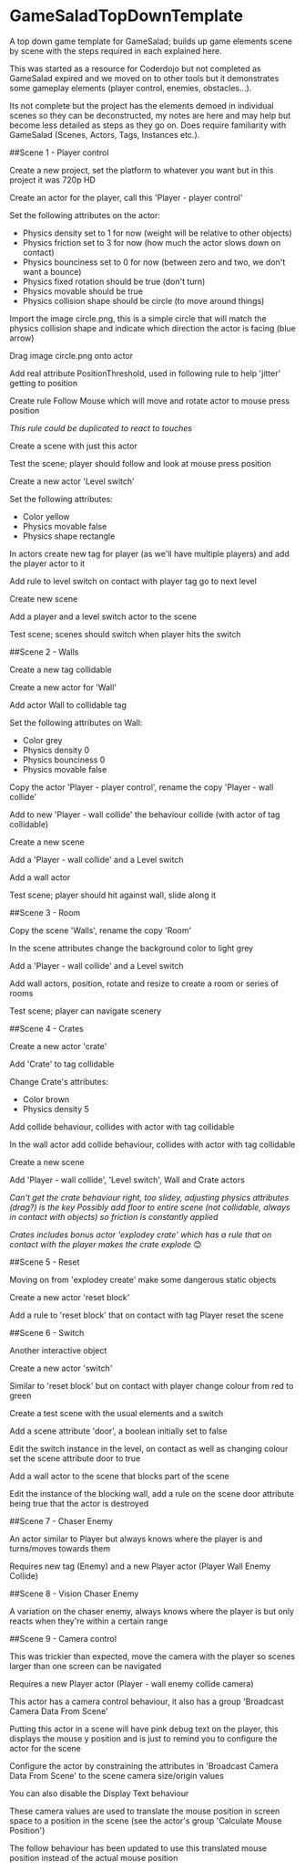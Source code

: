# GameSaladTopDownTemplate
A top down game template for GameSalad; builds up game elements scene by scene with the steps required in each explained here.

This was started as a resource for Coderdojo but not completed as GameSalad expired and we moved on to other tools but it demonstrates some gameplay elements (player control, enemies, obstacles...).  

Its not complete but the project has the elements demoed in individual scenes so they can be deconstructed, my notes are here and may help but become less detailed as steps as they go on.  Does require familiarity with GameSalad (Scenes, Actors, Tags, Instances etc.).

##Scene 1 - Player control

Create a new project, set the platform to whatever you want but in this project it was 720p HD

Create an actor for the player, call this 'Player - player control'

Set the following attributes on the actor:
  * Physics density set to 1 for now (weight will be relative to other objects)
  * Physics friction set to 3 for now (how much the actor slows down on contact)
  * Physics bounciness set to 0 for now (between zero and two, we don't want a bounce)
  * Physics fixed rotation should be true (don't turn)
  * Physics movable should be true
  * Physics collision shape should be circle (to move around things)

Import the image circle.png, this is a simple circle that will match the physics collision shape and indicate which direction the actor is facing (blue arrow)

Drag image circle.png onto actor

Add real attribute PositionThreshold, used in following rule to help 'jitter' getting to position

Create rule Follow Mouse which will move and rotate actor to mouse press position

*This rule could be duplicated to react to touches*

Create a scene with just this actor

Test the scene; player should follow and look at mouse press position

Create a new actor 'Level switch'

Set the following attributes:
  * Color yellow
  * Physics movable false
  * Physics shape rectangle

In actors create new tag for player (as we'll have multiple players) and add the player actor to it

Add rule to level switch on contact with player tag go to next level

Create new scene

Add a player and a level switch actor to the scene

Test scene; scenes should switch when player hits the switch

##Scene 2 - Walls

Create a new tag collidable

Create a new actor for 'Wall'

Add actor Wall to collidable tag

Set the following attributes on Wall:
  * Color grey
  * Physics density 0
  * Physics bounciness 0
  * Physics movable false

Copy the actor 'Player - player control', rename the copy 'Player - wall collide'

Add to new 'Player - wall collide' the behaviour collide (with actor of tag collidable)

Create a new scene

Add a 'Player - wall collide' and a Level switch

Add a wall actor

Test scene; player should hit against wall, slide along it

##Scene 3 - Room

Copy the scene 'Walls', rename the copy 'Room'

In the scene attributes change the background color to light grey

Add a 'Player - wall collide' and a Level switch

Add wall actors, position, rotate and resize to create a room or series of rooms

Test scene; player can navigate scenery

##Scene 4 - Crates

Create a new actor 'crate'

Add 'Crate' to tag collidable

Change Crate's attributes:
  * Color brown
  * Physics density 5

Add collide behaviour, collides with actor with tag collidable

In the wall actor add collide behaviour, collides with actor with tag collidable

Create a new scene

Add 'Player - wall collide', 'Level switch', Wall and Crate actors

*Can't get the crate behaviour right, too slidey, adjusting physics attributes (drag?) is the key*
*Possibly add floor to entire scene (not collidable, always in contact with objects) so friction is constantly applied*

*Crates includes bonus actor 'explodey crate' which has a rule that on contact with the player makes the crate explode* 😊

##Scene 5 - Reset

Moving on from 'explodey create' make some dangerous static objects

Create a new actor 'reset block'

Add a rule to 'reset block' that on contact with tag Player reset the scene

##Scene 6 - Switch

Another interactive object

Create a new actor 'switch'

Similar to 'reset block' but on contact with player change colour from red to green

Create a test scene with the usual elements and a switch

Add a scene attribute 'door', a boolean initially set to false

Edit the switch instance in the level, on contact as well as changing colour set the scene attribute door to true

Add a wall actor to the scene that blocks part of the scene

Edit the instance of the blocking wall, add a rule on the scene door attribute being true that the actor is destroyed

##Scene 7 - Chaser Enemy

An actor similar to Player but always knows where the player is and turns/moves towards them

Requires new tag (Enemy) and a new Player actor (Player Wall Enemy Collide)

##Scene 8 - Vision Chaser Enemy

A variation on the chaser enemy, always knows where the player is but only reacts when they're within a certain range

##Scene 9 - Camera control

This was trickier than expected, move the camera with the player so scenes larger than one screen can be navigated

Requires a new Player actor (Player - wall enemy collide camera)

This actor has a camera control behaviour, it also has a group 'Broadcast Camera Data From Scene'

Putting this actor in a scene will have pink debug text on the player, this displays the mouse y position and is just to remind you to configure the actor for the scene

Configure the actor by constraining the attributes in 'Broadcast Camera Data From Scene' to the scene camera size/origin values

You can also disable the Display Text behaviour

These camera values are used to translate the mouse position in screen space to a position in the scene (see the actor's group 'Calculate Mouse Position')

The follow behaviour has been updated to use this translated mouse position instead of the actual mouse position
